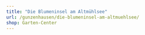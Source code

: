```yaml
---
title: "Die Blumeninsel am Altmühlsee"
url: /gunzenhausen/die-blumeninsel-am-altmuehlsee/
shop: Garten-Center
---
```

